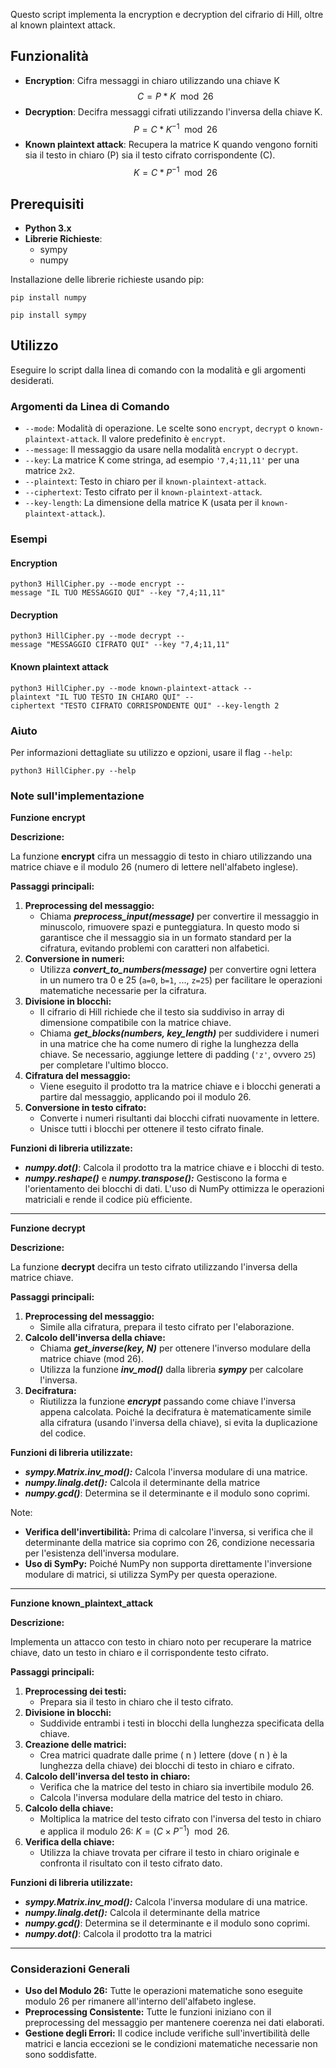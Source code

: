 Questo script implementa la encryption e decryption del cifrario di Hill, oltre al known plaintext attack.
## Funzionalità

- **Encryption**: Cifra messaggi in chiaro utilizzando una chiave K
$$
C = P * K \mod 26
$$
- **Decryption**: Decifra messaggi cifrati utilizzando l'inversa della chiave K.
$$
P = C * K^{-1} \mod 26
$$
- **Known plaintext attack**: Recupera la matrice K quando vengono forniti sia il testo in chiaro (P) sia il testo cifrato corrispondente (C).
$$
K = C * P^{-1} \mod 26
$$

## Prerequisiti

- **Python 3.x**
- **Librerie Richieste**:
    - sympy
    - numpy

Installazione delle librerie richieste usando pip:

```shell
pip install numpy
```

```shell
pip install sympy
```

## Utilizzo

Eseguire lo script dalla linea di comando con la modalità e gli argomenti desiderati.

### Argomenti da Linea di Comando

- `--mode`: Modalità di operazione. Le scelte sono `encrypt`, `decrypt` o `known-plaintext-attack`. Il valore predefinito è `encrypt`.
- `--message`: Il messaggio da usare nella modalità `encrypt` o `decrypt`.
- `--key`: La matrice K come stringa, ad esempio `'7,4;11,11'` per una matrice `2x2`.
- `--plaintext`: Testo in chiaro per il `known-plaintext-attack`.
- `--ciphertext`: Testo cifrato per il `known-plaintext-attack`. 
- `--key-length`: La dimensione della matrice K (usata per il `known-plaintext-attack`.).

### Esempi

#### Encryption

```shell
python3 HillCipher.py --mode encrypt --message "IL TUO MESSAGGIO QUI" --key "7,4;11,11"
```

#### Decryption

```shell
python3 HillCipher.py --mode decrypt --message "MESSAGGIO CIFRATO QUI" --key "7,4;11,11"
```

#### Known plaintext attack

```shell
python3 HillCipher.py --mode known-plaintext-attack --plaintext "IL TUO TESTO IN CHIARO QUI" --ciphertext "TESTO CIFRATO CORRISPONDENTE QUI" --key-length 2
```

### Aiuto

Per informazioni dettagliate su utilizzo e opzioni, usare il flag `--help`:

```shell
python3 HillCipher.py --help
```


### Note sull'implementazione
**Funzione encrypt**

**Descrizione:**

La funzione **encrypt** cifra un messaggio di testo in chiaro utilizzando una matrice chiave e il modulo 26 (numero di lettere nell'alfabeto inglese).

**Passaggi principali:**

1. **Preprocessing del messaggio:**    
    - Chiama ***preprocess_input(message)*** per convertire il messaggio in minuscolo, rimuovere spazi e punteggiatura. In questo modo si garantisce che il messaggio sia in un formato standard per la cifratura, evitando problemi con caratteri non alfabetici.
2. **Conversione in numeri:**
    - Utilizza ***convert_to_numbers(message)*** per convertire ogni lettera in un numero tra 0 e 25 (`a=0`, `b=1`, ..., `z=25`) per facilitare le operazioni matematiche necessarie per la cifratura.
3. **Divisione in blocchi:**    
	- Il cifrario di Hill richiede che il testo sia suddiviso in array di dimensione compatibile con la matrice chiave.
    - Chiama ***get_blocks(numbers, key_length)*** per suddividere i numeri in una matrice che ha come numero di righe la lunghezza della chiave. Se necessario, aggiunge lettere di padding (`'z'`, ovvero `25`) per completare l'ultimo blocco.
5. **Cifratura del messaggio:**    
    - Viene eseguito il prodotto tra la matrice chiave e i blocchi generati a partire dal messaggio, applicando poi il modulo 26.
5. **Conversione in testo cifrato:**    
    - Converte i numeri risultanti dai blocchi cifrati nuovamente in lettere.
    - Unisce tutti i blocchi per ottenere il testo cifrato finale.

**Funzioni di libreria utilizzate:**

- ***numpy.dot()***: Calcola il prodotto tra la matrice chiave e i blocchi di testo.
- ***numpy.reshape()*** e ***numpy.transpose():*** Gestiscono la forma e l'orientamento dei blocchi di dati. L'uso di NumPy ottimizza le operazioni matriciali e rende il codice più efficiente.

---

**Funzione decrypt**

**Descrizione:**

La funzione **decrypt** decifra un testo cifrato utilizzando l'inversa della matrice chiave.

**Passaggi principali:**

1. **Preprocessing del messaggio:**    
    - Simile alla cifratura, prepara il testo cifrato per l'elaborazione.
2. **Calcolo dell'inversa della chiave:**    
    - Chiama ***get_inverse(key, N)*** per ottenere l'inverso modulare della matrice chiave (mod 26).
    - Utilizza la funzione ***inv_mod()*** dalla libreria ***sympy*** per calcolare l'inversa.
3. **Decifratura:**    
    - Riutilizza la funzione ***encrypt*** passando come chiave l'inversa appena calcolata. Poiché la decifratura è matematicamente simile alla cifratura (usando l'inversa della chiave), si evita la duplicazione del codice.

**Funzioni di libreria utilizzate:**

- ***sympy.Matrix.inv_mod():*** Calcola l'inversa modulare di una matrice.
- ***numpy.linalg.det():*** Calcola il determinante della matrice
- ***numpy.gcd()***: Determina se il determinante e il modulo sono coprimi.

Note:
- **Verifica dell'invertibilità:** Prima di calcolare l'inversa, si verifica che il determinante della matrice sia coprimo con 26, condizione necessaria per l'esistenza dell'inversa modulare.
- **Uso di SymPy:** Poiché NumPy non supporta direttamente l'inversione modulare di matrici, si utilizza SymPy per questa operazione.

---

**Funzione known_plaintext_attack**

**Descrizione:**

Implementa un attacco con testo in chiaro noto per recuperare la matrice chiave, dato un testo in chiaro e il corrispondente testo cifrato.

**Passaggi principali:**

1. **Preprocessing dei testi:**    
    - Prepara sia il testo in chiaro che il testo cifrato.
2. **Divisione in blocchi:**    
    - Suddivide entrambi i testi in blocchi della lunghezza specificata della chiave.
3. **Creazione delle matrici:**    
    - Crea matrici quadrate dalle prime ( n ) lettere (dove ( n ) è la lunghezza della chiave) dei blocchi di testo in chiaro e cifrato.
4. **Calcolo dell'inversa del testo in chiaro:**    
    - Verifica che la matrice del testo in chiaro sia invertibile modulo 26.
    - Calcola l'inversa modulare della matrice del testo in chiaro.
5. **Calcolo della chiave:**    
    - Moltiplica la matrice del testo cifrato con l'inversa del testo in chiaro e applica il modulo 26: $K = (C \times P^{-1}) \mod 26$.
6. **Verifica della chiave:**    
    - Utilizza la chiave trovata per cifrare il testo in chiaro originale e confronta il risultato con il testo cifrato dato.

**Funzioni di libreria utilizzate:**

- ***sympy.Matrix.inv_mod():*** Calcola l'inversa modulare di una matrice.
- ***numpy.linalg.det():*** Calcola il determinante della matrice
- ***numpy.gcd()***: Determina se il determinante e il modulo sono coprimi.
- ***numpy.dot()***: Calcola il prodotto tra la matrici

---

### Considerazioni Generali 

- **Uso del Modulo 26:** Tutte le operazioni matematiche sono eseguite modulo 26 per rimanere all'interno dell'alfabeto inglese.
- **Preprocessing Consistente:** Tutte le funzioni iniziano con il preprocessing del messaggio per mantenere coerenza nei dati elaborati.
- **Gestione degli Errori:** Il codice include verifiche sull'invertibilità delle matrici e lancia eccezioni se le condizioni matematiche necessarie non sono soddisfatte.
